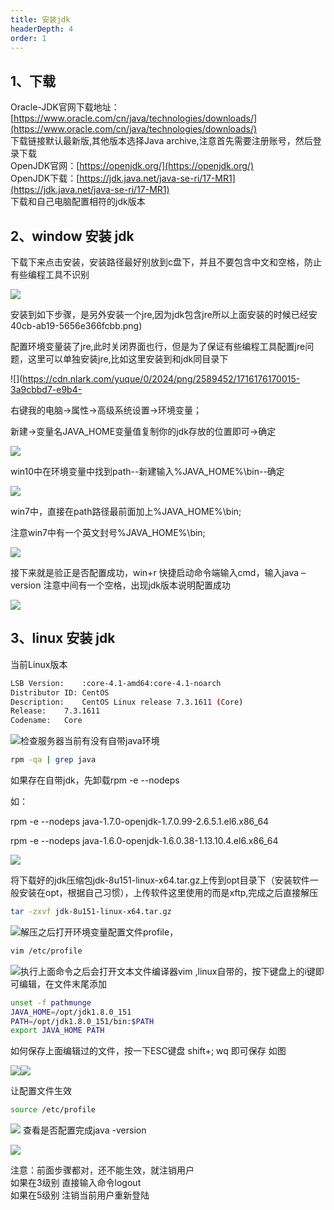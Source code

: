 ```yaml
---
title: 安装jdk
headerDepth: 4
order: 1
---
```


## 1、下载
Oracle-JDK官网下载地址：[https://www.oracle.com/cn/java/technologies/downloads/](https://www.oracle.com/cn/java/technologies/downloads/)  
下载链接默认最新版,其他版本选择Java archive,注意首先需要注册账号，然后登录下载  
OpenJDK官网：[https://openjdk.org/](https://openjdk.org/)  
OpenJDK下载：[https://jdk.java.net/java-se-ri/17-MR1](https://jdk.java.net/java-se-ri/17-MR1)  
下载和自己电脑配置相符的jdk版本

## 2、window 安装 jdk
下载下来点击安装，安装路径最好别放到c盘下，并且不要包含中文和空格，防止有些编程工具不识别

![](https://cdn.nlark.com/yuque/0/2024/png/2589452/1716176169751-a0975b3e-3978-4db8-912b-fff76ce580c4.png)

安装到如下步骤，是另外安装一个jre,因为jdk包含jre所以上面安装的时候已经安40cb-ab19-5656e366fcbb.png)

配置环境变量装了jre,此时关闭界面也行，但是为了保证有些编程工具配置jre问题，这里可以单独安装jre,比如这里安装到和jdk同目录下

![](https://cdn.nlark.com/yuque/0/2024/png/2589452/1716176170015-3a9cbbd7-e9b4-

右键我的电脑→属性→高级系统设置→环境变量；

新建→变量名JAVA_HOME变量值复制你的jdk存放的位置即可→确定

![](https://cdn.nlark.com/yuque/0/2024/png/2589452/1716176170176-a3e1d7de-ea94-4280-be97-a8039dc0d6dc.png)

win10中在环境变量中找到path--新建输入%JAVA_HOME%\bin--确定

![](https://cdn.nlark.com/yuque/0/2024/png/2589452/1716176170336-ef42d5a2-279d-4bbf-b51e-baf43a1474d4.png)

win7中，直接在path路径最前面加上%JAVA_HOME%\bin;

注意win7中有一个英文封号%JAVA_HOME%\bin;

![](https://cdn.nlark.com/yuque/0/2024/png/2589452/1716176170500-af6b603e-58c4-43db-9e70-48253f21f02d.png)

接下来就是验正是否配置成功，win+r 快捷启动命令端输入cmd，输入java –version  注意中间有一个空格，出现jdk版本说明配置成功

![](https://cdn.nlark.com/yuque/0/2025/png/2589452/1740018028046-1b89bb90-85e4-4725-bd6c-f02b31818cb1.png)

## 3、linux 安装 jdk
当前Linux版本

```bash
LSB Version:	:core-4.1-amd64:core-4.1-noarch
Distributor ID:	CentOS
Description:	CentOS Linux release 7.3.1611 (Core) 
Release:	7.3.1611
Codename:	Core
```

![](https://cdn.nlark.com/yuque/0/2025/gif/2589452/1740019520327-9d638853-c39a-4fa3-a61c-71d4b279f767.gif)检查服务器当前有没有自带java环境

```bash
rpm -qa | grep java
```

如果存在自带jdk，先卸载rpm -e --nodeps

如：

rpm -e --nodeps java-1.7.0-openjdk-1.7.0.99-2.6.5.1.el6.x86_64

rpm -e --nodeps java-1.6.0-openjdk-1.6.0.38-1.13.10.4.el6.x86_64

![](https://cdn.nlark.com/yuque/0/2025/png/2589452/1740019520825-eefddb6c-8619-442d-a4c5-18ed05913bb7.png)

将下载好的jdk压缩包jdk-8u151-linux-x64.tar.gz上传到opt目录下（安装软件一般安装在opt，根据自己习惯），上传软件这里使用的而是xftp,完成之后直接解压

```bash
tar -zxvf jdk-8u151-linux-x64.tar.gz
```

![](https://cdn.nlark.com/yuque/0/2025/gif/2589452/1740019520330-28c68991-ac45-4836-979f-7f1c2e6ff1eb.gif)解压之后打开环境变量配置文件profile，

```bash
vim /etc/profile
```

![](https://cdn.nlark.com/yuque/0/2025/gif/2589452/1740019520445-34b821c6-bb7d-4673-b048-979bd9e8f379.gif)执行上面命令之后会打开文本文件编译器vim ,linux自带的，按下键盘上的i键即可编辑，在文件末尾添加

```bash
unset -f pathmunge
JAVA_HOME=/opt/jdk1.8.0_151
PATH=/opt/jdk1.8.0_151/bin:$PATH
export JAVA_HOME PATH
```

如何保存上面编辑过的文件，按一下ESC键盘    shift+;   wq  即可保存 如图

![](https://cdn.nlark.com/yuque/0/2025/png/2589452/1740019520975-1bac5c1d-20c2-4d64-aa32-1a18e9563dca.png)![](https://cdn.nlark.com/yuque/0/2025/gif/2589452/1740019520756-7ef72697-5de7-42b0-9677-69bf812d9ce7.gif)

让配置文件生效

```bash
source /etc/profile
```

![](https://cdn.nlark.com/yuque/0/2025/gif/2589452/1740019520831-6a1d5d7e-bc04-43de-849c-d78d6d2ada6f.gif)
查看是否配置完成java -version

![](https://cdn.nlark.com/yuque/0/2025/png/2589452/1740019521204-a95ae867-b8f1-4de0-8f61-e8a296937240.png)

注意：前面步骤都对，还不能生效，就注销用户  
如果在3级别 直接输入命令logout  
如果在5级别 注销当前用户重新登陆  


